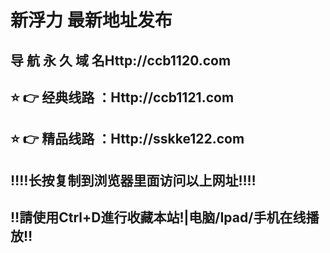 
# 新浮力 最新地址发布 
## 导 航 永 久 域 名Http://ccb1120.com
## ⭐️ 👉 经典线路 ：Http://ccb1121.com
## ⭐️ 👉 精品线路 ：Http://sskke122.com
## ‼️‼️长按复制到浏览器里面访问以上网址‼️‼️
## ‼️請使用Ctrl+D進行收藏本站!|电脑/Ipad/手机在线播放‼️
